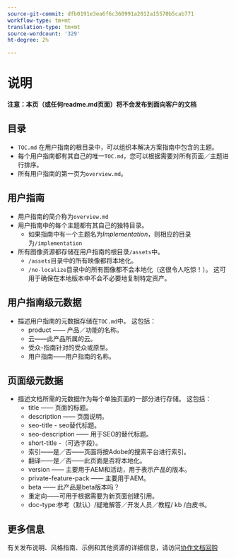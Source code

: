 ```yaml
---
source-git-commit: dfb0191e3ea6f6c360991a2012a15570b5cab771
workflow-type: tm+mt
translation-type: tm+mt
source-wordcount: '329'
ht-degree: 2%

---
```

# 说明

**注意：本页（或任何readme.md页面）将不会发布到面向客户的文档**

## 目录

+ `TOC.md` 在用户指南的根目录中，可以组织本解决方案指南中包含的主题。
+ 每个用户指南都有其自己的唯一`TOC.md`，您可以根据需要对所有页面／主题进行排序。
+ 所有用户指南的第一页为`overview.md`。

## 用户指南

+ 用户指南的简介称为`overview.md`
+ 用户指南中的每个主题都有其自己的独特目录。
   + 如果指南中有一个主题名为&#x200B;*Implementation*，则相应的目录为`/implementation`
+ 所有图像资源都存储在用户指南的根目录`/assets`中。
   + `/assets`目录中的所有映像都将本地化。
   + `/no-localize`目录中的所有图像都不会本地化（这很令人吃惊！）。 这可用于确保在本地版本中不会不必要地复制特定资产。

## 用户指南级元数据

+ 描述用户指南的元数据存储在`TOC.md`中。 这包括：
   + product —— 产品／功能的名称。
   + 云——此产品所属的云。
   + 受众-指南针对的受众或原型。
   + 用户指南——用户指南的名称。

## 页面级元数据

+ 描述文档所需的元数据作为每个单独页面的一部分进行存储。 这包括：
   + title —— 页面的标题。
   + description —— 页面说明。
   + seo-title - seo替代标题。
   + seo-description —— 用于SEO的替代标题。
   + short-title -（可选字段）。
   + 索引——是／否——页面将按Adobe的搜索平台进行索引。
   + 翻译——是／否——此页面是否将本地化。
   + version —— 主要用于AEM和活动，用于表示产品的版本。
   + private-feature-pack —— 主要用于AEM。
   + beta —— 此产品是beta版本吗？
   + 重定向——可用于根据需要为新页面创建引用。
   + doc-type:参考（默认）/疑难解答／开发人员／教程/ kb /白皮书。

## 更多信息

有关发布说明、风格指南、示例和其他资源的详细信息，请访问[协作文档回购](https://git.corp.adobe.com/AdobeDocs/collaborative-doc-instructions)
